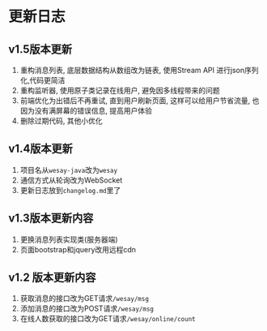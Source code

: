 # 更新日志

## v1.5版本更新

1. 重构消息列表, 底层数据结构从数组改为链表, 使用Stream API 进行json序列化,代码更简洁
2. 重构监听器, 使用原子类记录在线用户, 避免因多线程带来的问题
3. 前端优化为出错后不再重试, 直到用户刷新页面, 这样可以给用户节省流量, 也因为没有满屏幕的错误信息, 提高用户体验
4. 删除过期代码, 其他小优化

## v1.4版本更新 
1. 项目名从`wesay-java`改为`wesay`
2. 通信方式从轮询改为WebSocket
3. 更新日志放到`changelog.md`里了

## v1.3版本更新内容
1. 更换消息列表实现类(服务器端)
2. 页面bootstrap和jquery改用远程cdn

## v1.2 版本更新内容
1. 获取消息的接口改为GET请求`/wesay/msg`
2. 添加消息的接口改为POST请求`/wesay/msg`
3. 在线人数获取的接口改为GET请求`/wesay/online/count`
